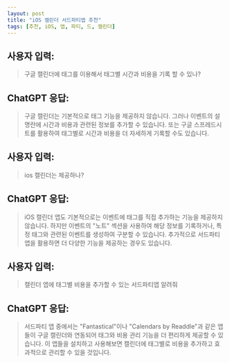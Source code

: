 ```yaml
---
layout: post
title: "iOS 캘린더 서드파티앱 추천"
tags: [추천, iOS, 앱, 파티, 드, 캘린더]
---
```


## 사용자 입력:
> 구글 캘린더에 태그를 이용해서 태그별 시간과 비용을 기록 할 수 있나?

## ChatGPT 응답:
> 구글 캘린더는 기본적으로 태그 기능을 제공하지 않습니다. 그러나 이벤트의 설명란에 시간과 비용과 관련된 정보를 추가할 수 있습니다. 또는 구글 스프레드시트를 활용하여 태그별로 시간과 비용을 더 자세하게 기록할 수도 있습니다.

## 사용자 입력:
> ios 캘린더는 제공하나?

## ChatGPT 응답:
> iOS 캘린더 앱도 기본적으로는 이벤트에 태그를 직접 추가하는 기능을 제공하지 않습니다. 하지만 이벤트의 "노트" 섹션을 사용하여 해당 정보를 기록하거나, 특정 태그와 관련된 이벤트를 생성하여 구분할 수 있습니다. 추가적으로 서드파티 앱을 활용하면 더 다양한 기능을 제공하는 경우도 있습니다.

## 사용자 입력:
> 캘린더 앱에 태그별 비용을 추가할 수 있는 서드파티앱 알려줘

## ChatGPT 응답:
> 서드파티 앱 중에서는 "Fantastical"이나 "Calendars by Readdle"과 같은 앱들이 구글 캘린더와 연동되어 태그와 비용 관리 기능을 더 편리하게 제공할 수 있습니다. 이 앱들을 설치하고 사용해보면 캘린더에 태그별로 비용을 추가하고 효과적으로 관리할 수 있을 것입니다.

